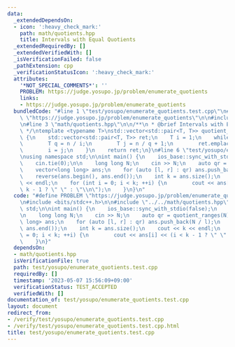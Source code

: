 ```yaml
---
data:
  _extendedDependsOn:
  - icon: ':heavy_check_mark:'
    path: math/quotients.hpp
    title: Intervals with Equal Quotients
  _extendedRequiredBy: []
  _extendedVerifiedWith: []
  _isVerificationFailed: false
  _pathExtension: cpp
  _verificationStatusIcon: ':heavy_check_mark:'
  attributes:
    '*NOT_SPECIAL_COMMENTS*': ''
    PROBLEM: https://judge.yosupo.jp/problem/enumerate_quotients
    links:
    - https://judge.yosupo.jp/problem/enumerate_quotients
  bundledCode: "#line 1 \"test/yosupo/enumerate_quotients.test.cpp\"\n#define PROBLEM\
    \ \"https://judge.yosupo.jp/problem/enumerate_quotients\"\n\n#include <bits/stdc++.h>\n\
    \n#line 3 \"math/quotients.hpp\"\n\n/**\n * @brief Intervals with Equal Quotients\n\
    \ */\ntemplate <typename T>\nstd::vector<std::pair<T, T>> quotient_ranges(T n)\
    \ {\n    std::vector<std::pair<T, T>> ret;\n    T i = 1;\n    while (i <= n) {\n\
    \        T q = n / i;\n        T j = n / q + 1;\n        ret.emplace_back(i, j);\n\
    \        i = j;\n    }\n    return ret;\n}\n#line 6 \"test/yosupo/enumerate_quotients.test.cpp\"\
    \nusing namespace std;\n\nint main() {\n    ios_base::sync_with_stdio(false);\n\
    \    cin.tie(0);\n\n    long long N;\n    cin >> N;\n    auto qr = quotient_ranges(N);\n\
    \    vector<long long> ans;\n    for (auto [l, r] : qr) ans.push_back(N / l);\n\
    \    reverse(ans.begin(), ans.end());\n    int k = ans.size();\n    cout << k\
    \ << endl;\n    for (int i = 0; i < k; ++i) {\n        cout << ans[i] << (i <\
    \ k - 1 ? \" \" : \"\\n\");\n    }\n}\n"
  code: "#define PROBLEM \"https://judge.yosupo.jp/problem/enumerate_quotients\"\n\
    \n#include <bits/stdc++.h>\n\n#include \"../../math/quotients.hpp\"\nusing namespace\
    \ std;\n\nint main() {\n    ios_base::sync_with_stdio(false);\n    cin.tie(0);\n\
    \n    long long N;\n    cin >> N;\n    auto qr = quotient_ranges(N);\n    vector<long\
    \ long> ans;\n    for (auto [l, r] : qr) ans.push_back(N / l);\n    reverse(ans.begin(),\
    \ ans.end());\n    int k = ans.size();\n    cout << k << endl;\n    for (int i\
    \ = 0; i < k; ++i) {\n        cout << ans[i] << (i < k - 1 ? \" \" : \"\\n\");\n\
    \    }\n}"
  dependsOn:
  - math/quotients.hpp
  isVerificationFile: true
  path: test/yosupo/enumerate_quotients.test.cpp
  requiredBy: []
  timestamp: '2023-05-07 15:56:09+09:00'
  verificationStatus: TEST_ACCEPTED
  verifiedWith: []
documentation_of: test/yosupo/enumerate_quotients.test.cpp
layout: document
redirect_from:
- /verify/test/yosupo/enumerate_quotients.test.cpp
- /verify/test/yosupo/enumerate_quotients.test.cpp.html
title: test/yosupo/enumerate_quotients.test.cpp
---
```

